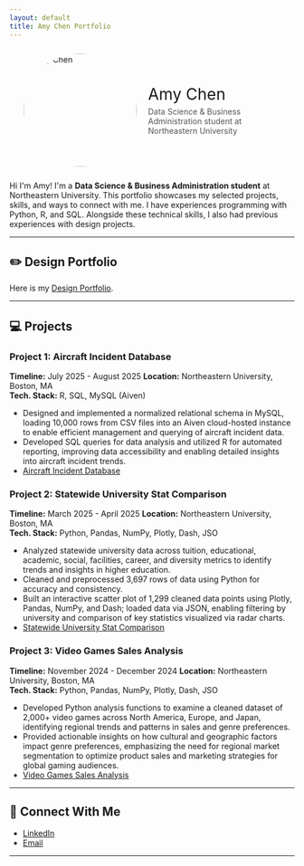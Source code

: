 ```yaml
---
layout: default
title: Amy Chen Portfolio
---
```

<link rel="stylesheet" href="{{ site.baseurl }}/assets/css/style.css">

<div style="display: flex; align-items: center; gap: 20px; margin: 25px;">
  <img src="{{ site.baseurl }}/PIC.JPG" alt="Amy Chen" style="width: 200px; border-radius: 50%; flex-shrink: 0;">
  <div>
    <h1 style="margin: 0; font-weight: normal;">Amy Chen</h1>
    <p style="margin: 5px 0 0 0; color: #555;">Data Science & Business Administration student at Northeastern University</p>
  </div>
</div>

Hi I'm Amy! I'm a **Data Science & Business Administration student** at Northeastern University. This portfolio showcases my selected projects, skills, and ways to connect with me. I have experiences programming with Python, R, and SQL. Alongside these technical skills, I also had previous experiences with design projects.

---
## ✏️ Design Portfolio 

Here is my [Design Portfolio](https://amychen4399.wixsite.com/designportfolio). 

---
## 💻 Projects 
### Project 1: Aircraft Incident Database
**Timeline:** July 2025 - August 2025 
**Location:** Northeastern University, Boston, MA  
**Tech. Stack:** R, SQL, MySQL (Aiven) 

- Designed and implemented a normalized relational schema in MySQL, loading 10,000 rows from CSV files into an Aiven cloud-hosted instance to enable efficient management and querying of aircraft incident data.
- Developed SQL queries for data analysis and utilized R for automated reporting, improving data accessibility and enabling
detailed insights into aircraft incident trends.
- [Aircraft Incident Database](https://github.com/amychen70/aircraft_incident_database.git)

### Project 2: Statewide University Stat Comparison
**Timeline:** March 2025 - April 2025
**Location:** Northeastern University, Boston, MA  
**Tech. Stack:** Python, Pandas, NumPy, Plotly, Dash, JSO

- Analyzed statewide university data across tuition, educational, academic, social, facilities, career, and diversity metrics to identify
trends and insights in higher education.
- Cleaned and preprocessed 3,697 rows of data using Python for accuracy and consistency.
- Built an interactive scatter plot of 1,299 cleaned data points using Plotly, Pandas, NumPy, and Dash; loaded data via JSON,
enabling filtering by university and comparison of key statistics visualized via radar charts.
- [Statewide University Stat Comparison](https://github.com/AdamLi111/nationwide_university_stat_analysis.git)

### Project 3: Video Games Sales Analysis
**Timeline:** November 2024 - December 2024
**Location:** Northeastern University, Boston, MA  
**Tech. Stack:** Python, Pandas, NumPy, Plotly, Dash, JSO

- Developed Python analysis functions to examine a cleaned dataset of 2,000+ video games across North America, Europe, and
Japan, identifying regional trends and patterns in sales and genre preferences.
- Provided actionable insights on how cultural and geographic factors impact genre preferences, emphasizing the need for
regional market segmentation to optimize product sales and marketing strategies for global gaming audiences.
- [Video Games Sales Analysis](https://github.com/amychen70/video_games_sales_analysis.git)
  
---

## 🔗 Connect With Me

- [LinkedIn]([http://linkedin.com/in/amychen70]) 
- [Email](mailto:chen.meiq@northeastern.edu)
  
---
